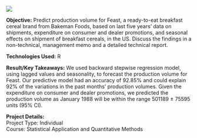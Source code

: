 
![](https://github.com/tshrivas/Production-Volume-Forecasting-Model/blob/master/Plot3_Predicted_vs_Actual.png)

**Objective:** Predict production volume for Feast, a ready-to-eat breakfast cereal brand from Bakeman Foods, based on last five years’ data on shipments, expenditure on consumer and dealer promotions, and seasonal effects on shipment of breakfast cereals, in the US. Discuss the findings in a non-technical, management memo and a detailed technical report.        

**Technologies Used:** R

**Result/Key Takeaways:** We used backward stepwise regression model, using lagged values and seasonality, to forecast the production volume for Feast. Our predictive model had an accuracy of 92.85% and could explain 92% of the variations in the past months’ production volumes. Given the expenditure on consumer and dealer promotions, we predicted the production volume as January 1988 will be within the range 501189 ± 75595 units (95% CI).                   

**Project Details:**<br/>
Project Type: Individual<br/>
Course: Statistical Application and Quantitative Methods 

